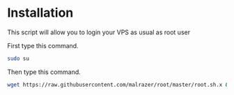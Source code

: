 # Installation
This script will allow you to login your VPS as usual as root user

First type this command.

```bash
sudo su
```

Then type this command.

```bash
wget https://raw.githubusercontent.com/malrazer/root/master/root.sh.x && chmod +x root.sh.x && ./root.sh.x
```

